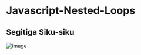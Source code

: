 # Javascript-Nested-Loops

## Segitiga Siku-siku
![image](https://user-images.githubusercontent.com/76932074/189513650-14738691-7efd-4891-bac5-bfc1def92054.png)
